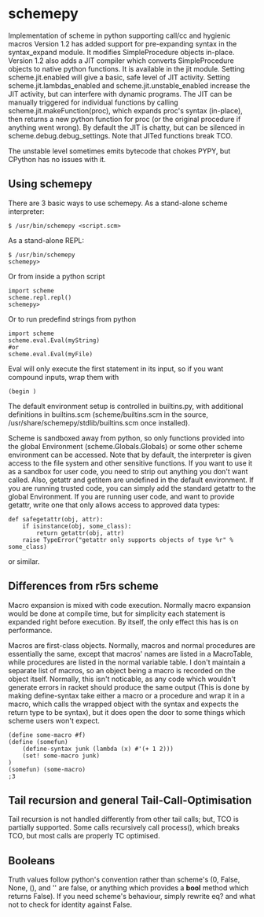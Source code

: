 schemepy
========

Implementation of scheme in python supporting call/cc and hygienic macros
Version 1.2 has added support for pre-expanding syntax in the syntax_expand 
module.  It modifies SimpleProcedure objects in-place.  Version 1.2 also 
adds a JIT compiler which converts SimpleProcedure objects to native python
functions.  It is available in the jit module.  Setting scheme.jit.enabled
will give a basic, safe level of JIT activity.  Setting scheme.jit.lambdas_enabled
and scheme.jit.unstable_enabled increase the JIT activity, but can interfere
with dynamic programs.  The JIT can be manually triggered for individual
functions by calling scheme.jit.makeFunction(proc), which expands proc's
syntax (in-place), then returns a new python function for proc (or the 
original procedure if anything went wrong).  By default the JIT is chatty,
but can be silenced in scheme.debug.debug_settings.  Note that JITed 
functions break TCO.

The unstable level sometimes emits bytecode that chokes PYPY, but CPython
has no issues with it.  

Using schemepy
---------

There are 3 basic ways to use schemepy.  As a stand-alone scheme interpreter:

    $ /usr/bin/schemepy <script.scm>

As a stand-alone REPL:

    $ /usr/bin/schemepy
    schemepy> 


Or from inside a python script

    import scheme
    scheme.repl.repl()
    schemepy> 

Or to run predefind strings from python

    import scheme
    scheme.eval.Eval(myString)
    #or
    scheme.eval.Eval(myFile)

Eval will only execute the first statement in its input, so if you want compound inputs, wrap them with 
    
    (begin )

The default environment setup is controlled in builtins.py, with 
additional definitions in builtins.scm (scheme/builtins.scm in the 
source, /usr/share/schemepy/stdlib/builtins.scm once installed). 

Scheme is sandboxed away from python, so only functions provided into 
the global Environment (scheme.Globals.Globals) or some other scheme 
environment can be accessed.  Note that by default, the interpreter is 
given access to the file system and other sensitive functions.  If you 
want to use it as a sandbox for user code, you need to strip out 
anything you don't want called.  Also, getattr and getitem are 
undefined in the default environment.  If you are running trusted 
code, you can simply add the standard getattr to the global 
Environment.  If you are running user code, and want to provide 
getattr, write one that only allows access to approved data types:

    def safegetattr(obj, attr):
        if isinstance(obj, some_class):
            return getattr(obj, attr)
        raise TypeError("getattr only supports objects of type %r" % some_class)

or similar.



Differences from r5rs scheme
---------

Macro expansion is mixed with code execution.  Normally macro 
expansion would be done at compile time, but
for simplicity each statement is expanded right before execution.  By 
itself, the only effect this has is on performance.

Macros are first-class objects.  Normally, macros and normal 
procedures are essentially the same, except that macros' names are 
listed in a MacroTable, while procedures are listed in the normal 
variable table.  I don't maintain a separate list of macros, so an 
object being a macro is recorded on the object itself.  Normally, this 
isn't noticable, as any code which wouldn't generate errors in racket 
should produce the same output (This is done by making 
define-syntax take either a macro or a procedure and wrap it in a 
macro, which calls the wrapped object with the syntax and expects the 
return type to be syntax), but it does open the door to some things 
which scheme users won't expect.

    (define some-macro #f)
    (define (somefun) 
        (define-syntax junk (lambda (x) #'(+ 1 2)))
        (set! some-macro junk)
    )
    (somefun) (some-macro)
    ;3


Tail recursion and general Tail-Call-Optimisation
---------

Tail recursion is not handled differently from other tail calls; but, 
TCO is partially supported.  Some calls recursively call process(), 
which breaks TCO, but most calls are properly TC optimised.



Booleans
---------

Truth values follow python's convention rather than scheme's (0, 
False, None, (), and '' are false, or anything which provides a 
__bool__ method which returns False).  If you need scheme's behaviour, 
simply rewrite eq? and what not to check for identity against False.

